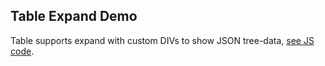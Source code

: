 ## Table Expand Demo

Table supports expand with custom DIVs to show JSON tree-data, 
[see JS code](https://github.com/ma-ha/easy-web-app/blob/master/examples/table-expand/index.js). 